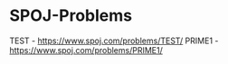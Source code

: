 ﻿# SPOJ-Problems

TEST - https://www.spoj.com/problems/TEST/
PRIME1 - https://www.spoj.com/problems/PRIME1/
